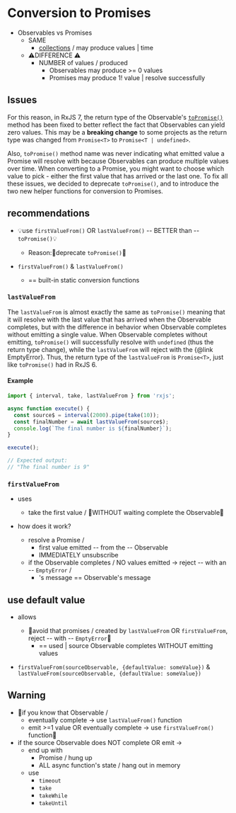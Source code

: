 # Conversion to Promises

* Observables vs Promises
  * SAME
    * [collections](../guide/observable) / may produce values | time
  * ⚠️DIFFERENCE ⚠️
    * NUMBER of values / produced
      * Observables may produce >= 0 values
      * Promises may produce 1! value | resolve successfully

## Issues

For this reason, in RxJS 7, the return type of the Observable's [`toPromise()`](/api/index/class/Observable#toPromise)
method has been fixed to better reflect the fact that Observables can yield zero values. This may be a **breaking
change** to some projects as the return type was changed from `Promise<T>` to `Promise<T | undefined>`.

Also, `toPromise()` method name was never indicating what emitted value a Promise will resolve with because Observables
can produce multiple values over time. When converting to a Promise, you might want to choose which value to pick -
either the first value that has arrived or the last one. To fix all these issues, we decided to deprecate `toPromise()`,
and to introduce the two new helper functions for conversion to Promises.

## recommendations

* 💡use `firstValueFrom()` OR `lastValueFrom()` -- BETTER than -- `toPromise()`💡
  * Reason:🧠deprecate `toPromise()`🧠

* `firstValueFrom()` & `lastValueFrom()`
  * == built-in static conversion functions

### `lastValueFrom`

The `lastValueFrom` is almost exactly the same as `toPromise()` meaning that it will resolve with the last value that has
arrived when the Observable completes, but with the difference in behavior when Observable completes without emitting a
single value. When Observable completes without emitting, `toPromise()` will successfully resolve with `undefined` (thus
the return type change), while the `lastValueFrom` will reject with the {@link EmptyError}. Thus, the return type of the
`lastValueFrom` is `Promise<T>`, just like `toPromise()` had in RxJS 6.

#### Example

```ts
import { interval, take, lastValueFrom } from 'rxjs';

async function execute() {
  const source$ = interval(2000).pipe(take(10));
  const finalNumber = await lastValueFrom(source$);
  console.log(`The final number is ${finalNumber}`);
}

execute();

// Expected output:
// "The final number is 9"
```

### `firstValueFrom`

* uses
  * take the first value / 👀WITHOUT waiting complete the Observable👀

* how does it work?
  * resolve a Promise /
    * first value emitted -- from the -- Observable
    * IMMEDIATELY unsubscribe
  * if the Observable completes / NO values emitted -> reject -- with an -- `EmptyError` /
    * 's message == Observable's message

## use default value

* allows
  * 👀avoid that promises / created by `lastValueFrom` OR `firstValueFrom`, reject -- with -- `EmptyError`👀
    * == used | source Observable completes WITHOUT emitting values

* `firstValueFrom(sourceObservable, {defaultValue: someValue})` & `lastValueFrom(sourceObservable, {defaultValue: someValue})`

## Warning

* 👀if you know that Observable /
  * eventually complete -> use `lastValueFrom()` function
  * emit >=1 value OR eventually complete -> use `firstValueFrom()` function👀
* if the source Observable does NOT complete OR emit ->
  * end up with
    * Promise / hung up
    * ALL async function's state / hang out in memory
  * use
    * `timeout`
    * `take`
    * `takeWhile`
    * `takeUntil`
